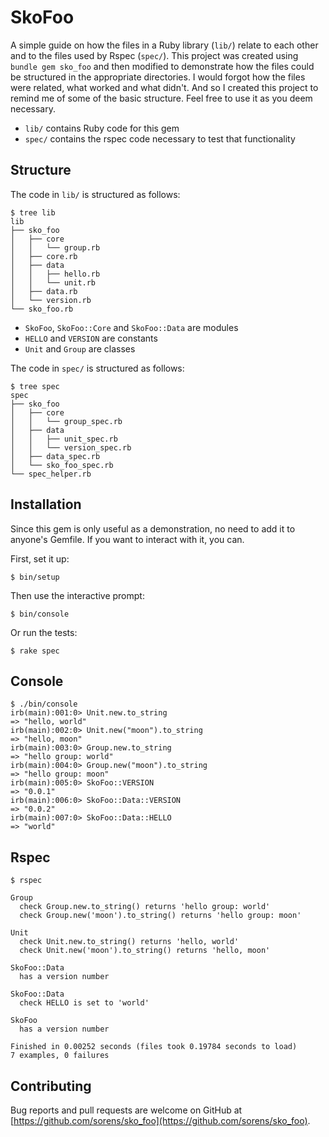 # SkoFoo

A simple guide on how the files in a Ruby library (`lib/`) relate to each other and to the files used by Rspec (`spec/`). This project was created using `bundle gem sko_foo` and then modified to demonstrate how the files could be structured in the appropriate directories. I would forgot how the files were related, what worked and what didn't. And so I created this project to remind me of some of the basic structure. Feel free to use it as you deem necessary.

*  `lib/` contains Ruby code for this gem
* `spec/` contains the rspec code necessary to test that functionality

## Structure

The code in `lib/` is structured as follows:

```shell
$ tree lib
lib
├── sko_foo
│   ├── core
│   │   └── group.rb
│   ├── core.rb
│   ├── data
│   │   ├── hello.rb
│   │   └── unit.rb
│   ├── data.rb
│   └── version.rb
└── sko_foo.rb
```

* `SkoFoo`, `SkoFoo::Core` and `SkoFoo::Data` are modules
* `HELLO` and `VERSION` are constants
* `Unit` and `Group` are classes

The code in `spec/` is structured as follows:

```shell
$ tree spec
spec
├── sko_foo
│   ├── core
│   │   └── group_spec.rb
│   ├── data
│   │   ├── unit_spec.rb
│   │   └── version_spec.rb
│   ├── data_spec.rb
│   └── sko_foo_spec.rb
└── spec_helper.rb
```

## Installation

Since this gem is only useful as a demonstration, no need to add it to anyone's Gemfile. If you want to interact with it, you can.

First, set it up:

    $ bin/setup

Then use the interactive prompt:

    $ bin/console

Or run the tests:

    $ rake spec

## Console

```shell
$ ./bin/console
irb(main):001:0> Unit.new.to_string
=> "hello, world"
irb(main):002:0> Unit.new("moon").to_string
=> "hello, moon"
irb(main):003:0> Group.new.to_string
=> "hello group: world"
irb(main):004:0> Group.new("moon").to_string
=> "hello group: moon"
irb(main):005:0> SkoFoo::VERSION
=> "0.0.1"
irb(main):006:0> SkoFoo::Data::VERSION
=> "0.0.2"
irb(main):007:0> SkoFoo::Data::HELLO
=> "world"
```

## Rspec

```shell
$ rspec

Group
  check Group.new.to_string() returns 'hello group: world'
  check Group.new('moon').to_string() returns 'hello group: moon'

Unit
  check Unit.new.to_string() returns 'hello, world'
  check Unit.new('moon').to_string() returns 'hello, moon'

SkoFoo::Data
  has a version number

SkoFoo::Data
  check HELLO is set to 'world'

SkoFoo
  has a version number

Finished in 0.00252 seconds (files took 0.19784 seconds to load)
7 examples, 0 failures

```

## Contributing

Bug reports and pull requests are welcome on GitHub at [https://github.com/sorens/sko_foo](https://github.com/sorens/sko_foo).

